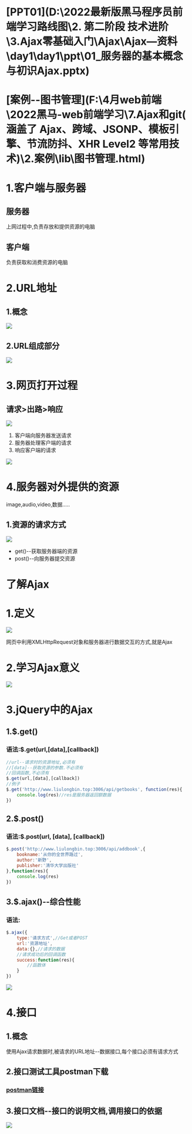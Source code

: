 # [PPT01](D:\2022最新版黑马程序员前端学习路线图\2. 第二阶段 技术进阶\3.Ajax零基础入门\Ajax\Ajax—资料\day1\day1\ppt\01_服务器的基本概念与初识Ajax.pptx)

# **[案例--图书管理](F:\4月web前端\2022黑马-web前端学习\7.Ajax和git( 涵盖了 Ajax、跨域、JSONP、模板引擎、节流防抖、XHR Level2 等常用技术)\2.案例\lib\图书管理.html)**

# 1.客户端与服务器

## 服务器

上网过程中,负责存放和提供资源的电脑

## 客户端

负责获取和消费资源的电脑

# 2.URL地址

## 1.概念

![](../3.上课截图/url地址概念.png)

## 2.URL组成部分

![](../3.上课截图/URL组成.png)

# 3.网页打开过程

## 请求>出路>响应

![](../3.上课截图/客户端与服务器的通信过程.png)

1. 客户端向服务器发送请求
2. 服务器处理客户端的请求
3. 响应客户端的请求

![](../3.上课截图/基于浏览器获取的的通信过程.png)

# 4.服务器对外提供的资源

image,audio,video,数据.....

## 1.资源的请求方式

![](../3.上课截图/资源的请求方式.png)

- get()--获取服务器端的资源
- post()--向服务器提交资源

# 了解Ajax

# 1.定义

![](../3.上课截图/ajax定义.png)

网页中利用XMLHttpRequest对象和服务器进行数据交互的方式,就是Ajax

# 2.学习Ajax意义

![](../3.上课截图/学习Ajax意义.png)

# 3.jQuery中的Ajax

## 1.$.get()

### 语法:$.get(url,[data],[callback])

~~~js
//url--请求时的资源地址,必须有
//[data]--获取资源的参数.不必须有
//回调函数,不必须有
$.get(url,[data],[callback])
//例子
$.get('http://www.liulongbin.top:3006/api/getbooks', function(res){
    console.log(res)//res是服务器返回额数据
})
~~~

## 2.$.post()

### 语法:$.post(url, [data], [callback])

~~~js
$.post('http://www.liulongbin.top:3006/api/addbook',{
    bookname:'从你的全世界路过',
    author:'新野',
    publisher:'清华大学出版社'
},function(res){
    console.log(res)
})
~~~

## 3.$.ajax()--综合性能

### 语法:

~~~js
$.ajax({
    type:'请求方式',//Get或者POST
    url:'资源地址',
    data:{},//请求的数据
    //请求成功后的回调函数
    success:function(res){
        //函数体
    }
})
~~~

![](../3.上课截图/$.ajax()方式.png)

# 4.接口

## 1.概念

使用Ajax请求数据时,被请求的URL地址--数据接口,每个接口必须有请求方式

## 2.接口测试工具postman下载

### [postman链接](https://www.getpostman.com/downloads/)

## 3.接口文档--接口的说明文档,调用接口的依据

![](../3.上课截图/接口文档的组成.png)

